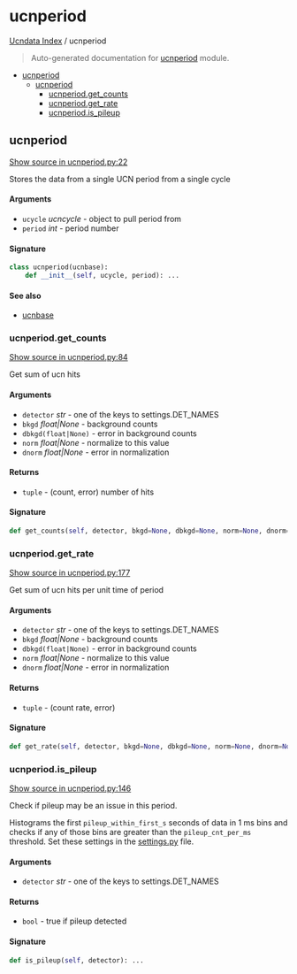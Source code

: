 # ucnperiod

[Ucndata Index](./README.md#ucndata-index) / ucnperiod

> Auto-generated documentation for [ucnperiod](../../ucnperiod.py) module.

- [ucnperiod](#ucnperiod)
  - [ucnperiod](#ucnperiod-1)
    - [ucnperiod.get_counts](#ucnperiod()get_counts)
    - [ucnperiod.get_rate](#ucnperiod()get_rate)
    - [ucnperiod.is_pileup](#ucnperiod()is_pileup)

## ucnperiod

[Show source in ucnperiod.py:22](../../ucnperiod.py#L22)

Stores the data from a single UCN period from a single cycle

#### Arguments

- `ucycle` *ucncycle* - object to pull period from
- `period` *int* - period number

#### Signature

```python
class ucnperiod(ucnbase):
    def __init__(self, ucycle, period): ...
```

#### See also

- [ucnbase](./ucnbase.md#ucnbase)

### ucnperiod.get_counts

[Show source in ucnperiod.py:84](../../ucnperiod.py#L84)

Get sum of ucn hits

#### Arguments

- `detector` *str* - one of the keys to settings.DET_NAMES
- `bkgd` *float|None* - background counts
- `dbkgd(float|None)` - error in background counts
- `norm` *float|None* - normalize to this value
- `dnorm` *float|None* - error in normalization

#### Returns

- `tuple` - (count, error) number of hits

#### Signature

```python
def get_counts(self, detector, bkgd=None, dbkgd=None, norm=None, dnorm=None): ...
```

### ucnperiod.get_rate

[Show source in ucnperiod.py:177](../../ucnperiod.py#L177)

Get sum of ucn hits per unit time of period

#### Arguments

- `detector` *str* - one of the keys to settings.DET_NAMES
- `bkgd` *float|None* - background counts
- `dbkgd(float|None)` - error in background counts
- `norm` *float|None* - normalize to this value
- `dnorm` *float|None* - error in normalization

#### Returns

- `tuple` - (count rate, error)

#### Signature

```python
def get_rate(self, detector, bkgd=None, dbkgd=None, norm=None, dnorm=None): ...
```

### ucnperiod.is_pileup

[Show source in ucnperiod.py:146](../../ucnperiod.py#L146)

Check if pileup may be an issue in this period.

Histograms the first `pileup_within_first_s` seconds of data in 1 ms bins and checks if any of those bins are greater than the `pileup_cnt_per_ms` threshold. Set these settings in the [settings.py](../settings.py) file.

#### Arguments

- `detector` *str* - one of the keys to settings.DET_NAMES

#### Returns

- `bool` - true if pileup detected

#### Signature

```python
def is_pileup(self, detector): ...
```